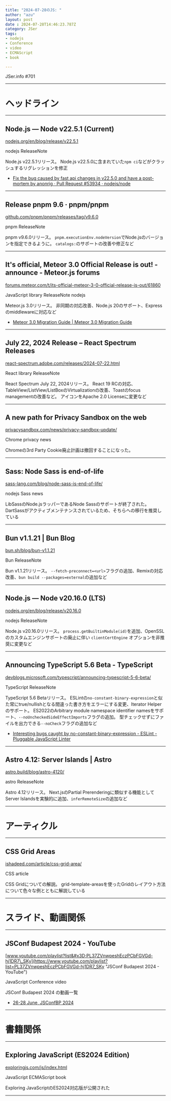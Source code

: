 ```yaml
---
title: "2024-07-28のJS: "
author: "azu"
layout: post
date : 2024-07-28T14:46:23.787Z
category: JSer
tags:
- nodejs
- Conference
- video
- ECMAScript
- book

---
```


JSer.info #701

----

<h1 class="site-genre">ヘッドライン</h1>

----

## Node.js — Node v22.5.1 (Current)
[nodejs.org/en/blog/release/v22.5.1](https://nodejs.org/en/blog/release/v22.5.1 "Node.js — Node v22.5.1 (Current)")
<p class="jser-tags jser-tag-icon"><span class="jser-tag">nodejs</span> <span class="jser-tag">ReleaseNote</span></p>

Node.js v22.5.1リリース。
Node.js v22.5.0に含まれていた`npm ci`などがクラッシュするリグレッションを修正

- [Fix the bug caused by fast api changes in v22.5.0 and have a post-mortem by anonrig · Pull Request #53934 · nodejs/node](https://github.com/nodejs/node/pull/53934?hss_channel=tw-91985735 "Fix the bug caused by fast api changes in v22.5.0 and have a post-mortem by anonrig · Pull Request #53934 · nodejs/node")

----

## Release pnpm 9.6 · pnpm/pnpm
[github.com/pnpm/pnpm/releases/tag/v9.6.0](https://github.com/pnpm/pnpm/releases/tag/v9.6.0 "Release pnpm 9.6 · pnpm/pnpm")
<p class="jser-tags jser-tag-icon"><span class="jser-tag">pnpm</span> <span class="jser-tag">ReleaseNote</span></p>

pnpm v9.6.0リリース。
`pnpm.executionEnv.nodeVersion`でNode.jsのバージョンを指定できるように。
`catalogs:`のサポートの改善や修正など


----

## It&#039;s official, Meteor 3.0 Official Release is out! - announce - Meteor.js forums
[forums.meteor.com/t/its-official-meteor-3-0-official-release-is-out/61860](https://forums.meteor.com/t/its-official-meteor-3-0-official-release-is-out/61860 "It&#039;s official, Meteor 3.0 Official Release is out! - announce - Meteor.js forums")
<p class="jser-tags jser-tag-icon"><span class="jser-tag">JavaScript</span> <span class="jser-tag">library</span> <span class="jser-tag">ReleaseNote</span> <span class="jser-tag">nodejs</span></p>

Meteor.js 3.0リリース。
非同期の対応改善、Node.js 20のサポート、Expressのmiddlewareに対応など

- [Meteor 3.0 Migration Guide | Meteor 3.0 Migration Guide](https://v3-migration-docs.meteor.com/ "Meteor 3.0 Migration Guide | Meteor 3.0 Migration Guide")

----

## July 22, 2024 Release – React Spectrum Releases
[react-spectrum.adobe.com/releases/2024-07-22.html](https://react-spectrum.adobe.com/releases/2024-07-22.html "July 22, 2024 Release – React Spectrum Releases")
<p class="jser-tags jser-tag-icon"><span class="jser-tag">React</span> <span class="jser-tag">library</span> <span class="jser-tag">ReleaseNote</span></p>

React Spectrum July 22, 2024リリース。
React 19 RCの対応、TableView/ListView/ListBoxのVirtualizationの改善、Toastのfocus managementの改善など。
アイコンをApache 2.0 Licenseに変更など


----

## A new path for Privacy Sandbox on the web
[privacysandbox.com/news/privacy-sandbox-update/](https://privacysandbox.com/news/privacy-sandbox-update/ "A new path for Privacy Sandbox on the web")
<p class="jser-tags jser-tag-icon"><span class="jser-tag">Chrome</span> <span class="jser-tag">privacy</span> <span class="jser-tag">news</span></p>

Chromeの3rd Party Cookie廃止計画は撤回することになった。


----

## Sass: Node Sass is end-of-life
[sass-lang.com/blog/node-sass-is-end-of-life/](https://sass-lang.com/blog/node-sass-is-end-of-life/ "Sass: Node Sass is end-of-life")
<p class="jser-tags jser-tag-icon"><span class="jser-tag">nodejs</span> <span class="jser-tag">Sass</span> <span class="jser-tag">news</span></p>

LibSassのNode.jsラッパーであるNode Sassのサポートが終了された。
DartSassがアクティブメンテナンスされているため、そちらへの移行を推奨している


----

## Bun v1.1.21 | Bun Blog
[bun.sh/blog/bun-v1.1.21](https://bun.sh/blog/bun-v1.1.21 "Bun v1.1.21 | Bun Blog")
<p class="jser-tags jser-tag-icon"><span class="jser-tag">Bun</span> <span class="jser-tag">ReleaseNote</span></p>

Bun v1.1.21リリース。
`--fetch-preconnect=<url>`フラグの追加、Remixの対応改善、`bun build --packages=external`の追加など


----

## Node.js — Node v20.16.0 (LTS)
[nodejs.org/en/blog/release/v20.16.0](https://nodejs.org/en/blog/release/v20.16.0 "Node.js — Node v20.16.0 (LTS)")
<p class="jser-tags jser-tag-icon"><span class="jser-tag">nodejs</span> <span class="jser-tag">ReleaseNote</span></p>

Node.js v20.16.0リリース。
`process.getBuiltinModule(id)`を追加、OpenSSLのカスタムエンジンサポートの廃止に伴い `clientCertEngine` オプションを非推奨に変更など


----

## Announcing TypeScript 5.6 Beta - TypeScript
[devblogs.microsoft.com/typescript/announcing-typescript-5-6-beta/](https://devblogs.microsoft.com/typescript/announcing-typescript-5-6-beta/ "Announcing TypeScript 5.6 Beta - TypeScript")
<p class="jser-tags jser-tag-icon"><span class="jser-tag">TypeScript</span> <span class="jser-tag">ReleaseNote</span></p>

TypeScript 5.6 Betaリリース。
ESLintの`no-constant-binary-expression`と似た常にtrue/nullishとなる間違った書き方をエラーにする変更、Iterator Helperのサポート。
ES2022のArbitrary module namespace identifier namesをサポート、`--noUncheckedSideEffectImports`フラグの追加。
型チェックせずにファイルを出力できる`--noCheck`フラグの追加など

- [Interesting bugs caught by no-constant-binary-expression - ESLint - Pluggable JavaScript Linter](https://eslint.org/blog/2022/07/interesting-bugs-caught-by-no-constant-binary-expression/ "Interesting bugs caught by no-constant-binary-expression - ESLint - Pluggable JavaScript Linter")

----

## Astro 4.12: Server Islands | Astro
[astro.build/blog/astro-4120/](https://astro.build/blog/astro-4120/ "Astro 4.12: Server Islands | Astro")
<p class="jser-tags jser-tag-icon"><span class="jser-tag">astro</span> <span class="jser-tag">ReleaseNote</span></p>

Astro 4.12リリース。
Next.jsのPartial Prerenderingに類似する機能としてServer Islandsを実験的に追加、`inferRemoteSize`の追加など


----
<h1 class="site-genre">アーティクル</h1>

----

## CSS Grid Areas
[ishadeed.com/article/css-grid-area/](https://ishadeed.com/article/css-grid-area/ "CSS Grid Areas")
<p class="jser-tags jser-tag-icon"><span class="jser-tag">CSS</span> <span class="jser-tag">article</span></p>

CSS Gridについての解説。
grid-template-areasを使ったGridのレイアウト方法について色々な例とともに解説している


----
<h1 class="site-genre">スライド、動画関係</h1>

----

## JSConf Budapest 2024 - YouTube
[www.youtube.com/playlist?list&#x3D;PL37ZVnwpeshEczPCbFGVGd-hj1DR7\_SKy](https://www.youtube.com/playlist?list=PL37ZVnwpeshEczPCbFGVGd-hj1DR7_SKy "JSConf Budapest 2024 - YouTube")
<p class="jser-tags jser-tag-icon"><span class="jser-tag">JavaScript</span> <span class="jser-tag">Conference</span> <span class="jser-tag">video</span></p>

JSConf Budapest 2024 の動画一覧

- [26-28 June, JSConfBP 2024](https://jsconfbp.com/ "26-28 June, JSConfBP 2024")

----
<h1 class="site-genre">書籍関係</h1>

----

## Exploring JavaScript (ES2024 Edition)
[exploringjs.com/js/index.html](https://exploringjs.com/js/index.html "Exploring JavaScript (ES2024 Edition)")
<p class="jser-tags jser-tag-icon"><span class="jser-tag">JavaScript</span> <span class="jser-tag">ECMAScript</span> <span class="jser-tag">book</span></p>

Exploring JavaScriptのES2024対応版が公開された


----
